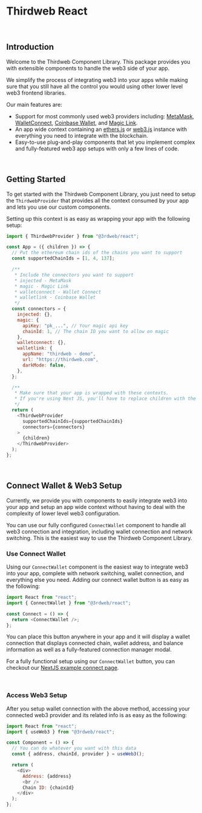 # Thirdweb React

<br>

## Introduction

Welcome to the Thirdweb Component Library. This package provides you with extensible components to handle the web3 side of your app.

We simplify the process of integrating web3 into your apps while making sure that you still have all the control you would using other lower level web3 frontend libraries.

Our main features are:

- Support for most commonly used web3 providers including: [MetaMask](https://metamask.io/), [WalletConnect](https://walletconnect.com/), [Coinbase Wallet](https://wallet.coinbase.com/), and [Magic Link](https://magic.link/).
- An app wide context containing an [ethers.js](https://github.com/ethers-io/ethers.js/) or [web3.js](https://web3js.readthedocs.io/en/v1.5.2/) instance with everything you need to integrate with the blockchain.
- Easy-to-use plug-and-play components that let you implement complex and fully-featured web3 app setups with only a few lines of code.

<br>

## Getting Started

To get started with the Thirdweb Component Library, you just need to setup the `ThirdwebProvider` that provides all the context consumed by your app and lets you use our custom components.

Setting up this context is as easy as wrapping your app with the following setup:

```javascript
import { ThirdwebProvider } from "@3rdweb/react";

const App = ({ children }) => {
  // Put the ethereum chain ids of the chains you want to support
  const supportedChainIds = [1, 4, 137];

  /**
   * Include the connectors you want to support
   * injected - MetaMask
   * magic - Magic Link
   * walletconnect - Wallet Connect
   * walletlink - Coinbase Wallet
   */
  const connectors = {
    injected: {},
    magic: {
      apiKey: "pk_...", // Your magic api key
      chainId: 1, // The chain ID you want to allow on magic
    },
    walletconnect: {},
    walletlink: {
      appName: "thirdweb - demo",
      url: "https://thirdweb.com",
      darkMode: false,
    },
  };

  /**
   * Make sure that your app is wrapped with these contexts.
   * If you're using Next JS, you'll have to replace children with the Component setup
   */
  return (
    <ThirdwebProvider 
      supportedChainIds={supportedChainIds}
      connectors={connectors}
    >
      {children}
    </ThirdwebProvider>
  );
};
```

<br>

## Connect Wallet & Web3 Setup

Currently, we provide you with components to easily integrate web3 into your app and setup an app wide context without having to deal with the complexity of lower level web3 configuration.

You can use our fully configured `ConnectWallet` component to handle all web3 connection and integration, including wallet connection and network switching. This is the easiest way to use the Thirdweb Component Library.

### **Use Connect Wallet**

Using our `ConnectWallet` component is the easiest way to integrate web3 into your app, complete with network switching, wallet connection, and everything else you need. Adding our connect wallet button is as easy as the following:

```javascript
import React from "react";
import { ConnectWallet } from "@3rdweb/react";

const Connect = () => {
  return <ConnectWallet />;
};
```

You can place this button anywhere in your app and it will display a wallet connection that displays connected chain, wallet address, and balance information as well as a fully-featured connection manager modal.

For a fully functional setup using our `ConnectWallet` button, you can checkout our [NextJS example connect page](https://github.com/nftlabs/ui/blob/main/examples/next/pages/connect.tsx).

<br>

### **Access Web3 Setup**

After you setup wallet connection with the above method, accessing your connected web3 provider and its related info is as easy as the following:

```javascript
import React from "react";
import { useWeb3 } from "@3rdweb/react";

const Component = () => {
  // You can do whatever you want with this data
  const { address, chainId, provider } = useWeb3();

  return (
    <div>
      Address: {address}
      <br />
      Chain ID: {chainId}
    </div>
  );
};
```